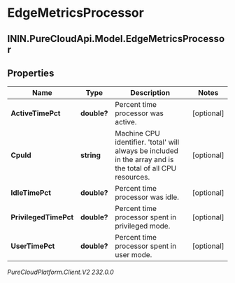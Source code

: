# EdgeMetricsProcessor

## ININ.PureCloudApi.Model.EdgeMetricsProcessor

## Properties

|Name | Type | Description | Notes|
|------------ | ------------- | ------------- | -------------|
| **ActiveTimePct** | **double?** | Percent time processor was active. | [optional] |
| **CpuId** | **string** | Machine CPU identifier. &#39;total&#39; will always be included in the array and is the total of all CPU resources. | [optional] |
| **IdleTimePct** | **double?** | Percent time processor was idle. | [optional] |
| **PrivilegedTimePct** | **double?** | Percent time processor spent in privileged mode. | [optional] |
| **UserTimePct** | **double?** | Percent time processor spent in user mode. | [optional] |



_PureCloudPlatform.Client.V2 232.0.0_
